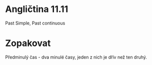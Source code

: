 # Angličtina 11.11

Past Simple, Past continuous

# Zopakovat

Předminulý čas - dva minulé časy, jeden z nich je dřív než ten druhý.

